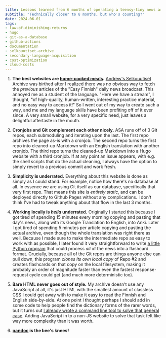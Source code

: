 ```yaml
---
title: Lessons learned from 6 months of operating a teensy-tiny news archive
subtitle: "Technically closer to 8 months, but who's counting?"
date: 2024-06-01
tags: 
- law-of-diminishing-returns
- hugo
- git-as-a-database
- github-actions
- documentation
- selkouutiset-archive
- secondary-language-acquisition
- cost-optimization
- cloud-costs
---
```



1. **The best websites are [home-cooked meals](https://www.robinsloan.com/notes/home-cooked-app/).** [Andrew's Selkouutiset Archive](https://hiandrewquinn.github.io/selkouutiset-archive/) was birthed after I realized there was no obvious way to fetch the *previous* articles of the "Easy Finnish" daily news broadcast. This annoyed me as a student of the language. "Here we have a stream", I thought, "of high-quality, human-written, interesting practice material, and no easy way to access it!" So I went out of my way to create such a way, and me and my language skills have been profiting off of it ever since. A very small website, for a very specific need, just leaves a delightful aftertaste in the mouth.

2. **Cronjobs and Git complement each other nicely.** ASA runs off of 3 Git repos, each submoduling and iterating upon the last. The first repo archives the page as-is with a cronjob. The second repo turns the first repo into cleaned-up Markdown with an English translation with another cronjob. The third repo turns the cleaned-up Markdown into a Hugo website with a third cronjob. If at any point an issue appears, with e.g. the shell scripts that do the actual cleaning, I always have the option to simply revert to a previous commit and work fresh.

3. **Simplicity is underrated.** Everything about this website is done as simply as I could stand. For example, notice how there's no database at all. In essence we are using Git itself as our database, specifically that very first repo. That means this site is *entirely static*, and can be deployed directly to Github Pages without any complications. I don't think I've had to tweak anything about that flow in the last 3 months.

4. **Working locally is *hella* underrated.** Originally I started this because I got tired of spending 15 minutes every morning copying and pasting that day's news, along with its Google Translation to English, into Anki. Later I got tired of spending 5 minutes per article copying and pasting the actual archive, even though the whole translation was right there as well. Because I made sure to make the intermediate repo as easy to work with as possible, I later found it very straightforward to write [a little Python program](https://github.com/Selkouutiset-Archive/selkokortti/tree/main) that could process *all* of the news into a flashcard format. Crucially, because all of the Git repos are things anyone else can pull down, this program *clones its own local copy* of Repo #2 and creates flashcards on that copy on the local filesystem, making it probably an order of magnitude faster than even the fastest response-request cycle could get (and much more deterministic too).

5. **Bare HTML never goes out of style.** My archive doesn't use any JavaScript at all, it's just HTML with the smallest amount of classless CSS I could get away with to make it easy to read the Finnish and English side-by-side. At one point I thought perhaps I should add in some code to help people find the dictionary forms of the rarer words, but it turns out [I already wrote a command line tool to solve that general case](https://github.com/hiAndrewQuinn/finstem). Adding JavaScript in to a non-JS website to solve that task felt like way more complexity than it was worth.

6. **[pandoc](https://pandoc.org/) is the bee's knees!**
